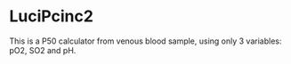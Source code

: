 # LuciPcinc2
This is a P50 calculator from venous blood sample, using only 3 variables: pO2, SO2 and pH.
